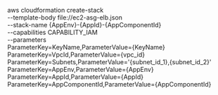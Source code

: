 aws cloudformation create-stack \
   --template-body file://ec2-asg-elb.json \
   --stack-name {AppEnv}-{AppId}-{AppComponentId} \
   --capabilities CAPABILITY_IAM \
   --parameters \
       ParameterKey=KeyName,ParameterValue={KeyName} \
       ParameterKey=VpcId,ParameterValue={vpc_id} \
       ParameterKey=Subnets,ParameterValue='{subnet_id_1}\,{subnet_id_2}' \
       ParameterKey=AppEnv,ParameterValue={AppEnv} \
       ParameterKey=AppId,ParameterValue={AppId} \
       ParameterKey=AppComponentId,ParameterValue={AppComponentId}
